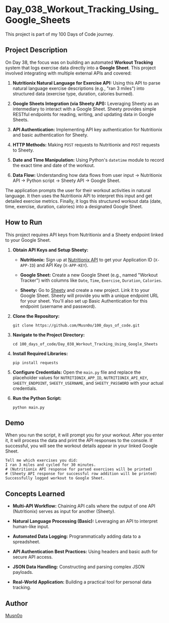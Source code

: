 # Day_038_Workout_Tracking_Using_Google_Sheets

This project is part of my 100 Days of Code journey.

## Project Description

On Day 38, the focus was on building an automated **Workout Tracking** system that logs exercise data directly into a **Google Sheet**. This project involved integrating with multiple external APIs and covered:

1. **Nutritionix Natural Language for Exercise API:** Using this API to parse natural language exercise descriptions (e.g., "ran 3 miles") into structured data (exercise type, duration, calories burned).
    
2. **Google Sheets Integration (via Sheety API):** Leveraging Sheety as an intermediary to interact with a Google Sheet. Sheety provides simple RESTful endpoints for reading, writing, and updating data in Google Sheets.
    
3. **API Authentication:** Implementing API key authentication for Nutritionix and basic authentication for Sheety.
    
4. **HTTP Methods:** Making `POST` requests to Nutritionix and `POST` requests to Sheety.
    
5. **Date and Time Manipulation:** Using Python's `datetime` module to record the exact time and date of the workout.
    
6. **Data Flow:** Understanding how data flows from user input -> Nutritionix API -> Python script -> Sheety API -> Google Sheet.
    

The application prompts the user for their workout activities in natural language. It then uses the Nutritionix API to interpret this input and get detailed exercise metrics. Finally, it logs this structured workout data (date, time, exercise, duration, calories) into a designated Google Sheet.

## How to Run

This project requires API keys from Nutritionix and a Sheety endpoint linked to your Google Sheet.

1. **Obtain API Keys and Setup Sheety:**
    
    - **Nutritionix:** Sign up at [Nutritionix API](https://www.nutritionix.com/business/api "null") to get your Application ID (`X-APP-ID`) and API Key (`X-APP-KEY`).
        
    - **Google Sheet:** Create a new Google Sheet (e.g., named "Workout Tracker") with columns like `Date`, `Time`, `Exercise`, `Duration`, `Calories`.
        
    - **Sheety:** Go to [Sheety](https://sheety.co/ "null") and create a new project. Link it to your Google Sheet. Sheety will provide you with a unique endpoint URL for your sheet. You'll also set up Basic Authentication for this endpoint (username and password).
        
2. **Clone the Repository:**
    
    ```
    git clone https://github.com/Musn0o/100_days_of_code.git
    ```
    
3. **Navigate to the Project Directory:**
    
    ```
    cd 100_days_of_code/Day_038_Workout_Tracking_Using_Google_Sheets
    ```

4. **Install Required Libraries:**
    
    ```
    pip install requests
    ```
    
5. **Configure Credentials:** Open the `main.py` file and replace the placeholder values for `NUTRITIONIX_APP_ID`, `NUTRITIONIX_API_KEY`, `SHEETY_ENDPOINT`, `SHEETY_USERNAME`, and `SHEETY_PASSWORD` with your actual credentials.
    
6. **Run the Python Script:**
    
    ```
    python main.py
    ```
    

## Demo

When you run the script, it will prompt you for your workout. After you enter it, it will process the data and print the API responses to the console. If successful, you will see the workout details appear in your linked Google Sheet.

```
Tell me which exercises you did:
I ran 3 miles and cycled for 30 minutes.
# (Nutritionix API response for parsed exercises will be printed)
# (Sheety API response for successful row addition will be printed)
Successfully logged workout to Google Sheet.
```

## Concepts Learned

- **Multi-API Workflow:** Chaining API calls where the output of one API (Nutritionix) serves as input for another (Sheety).
    
- **Natural Language Processing (Basic):** Leveraging an API to interpret human-like input.
    
- **Automated Data Logging:** Programmatically adding data to a spreadsheet.
    
- **API Authentication Best Practices:** Using headers and basic auth for secure API access.
    
- **JSON Data Handling:** Constructing and parsing complex JSON payloads.
    
- **Real-World Application:** Building a practical tool for personal data tracking.

## Author

[Musn0o](https://github.com/Musn0o)